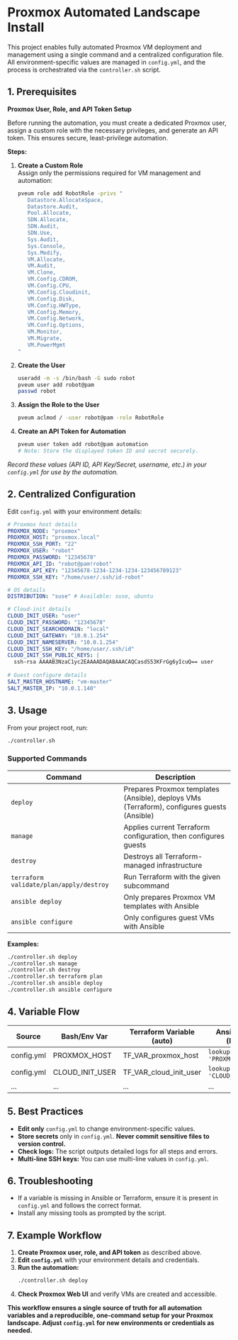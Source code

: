 # Proxmox Automated Landscape Install

This project enables fully automated Proxmox VM deployment and management using a single command and a centralized configuration file. All environment-specific values are managed in `config.yml`, and the process is orchestrated via the `controller.sh` script.

## 1. Prerequisites

**Proxmox User, Role, and API Token Setup**

Before running the automation, you must create a dedicated Proxmox user, assign a custom role with the necessary privileges, and generate an API token. This ensures secure, least-privilege automation.

**Steps:**

1. **Create a Custom Role**  
   Assign only the permissions required for VM management and automation:
   ```bash
   pveum role add RobotRole -privs "
      Datastore.AllocateSpace,
      Datastore.Audit,
      Pool.Allocate,
      SDN.Allocate,
      SDN.Audit,
      SDN.Use,
      Sys.Audit,
      Sys.Console,
      Sys.Modify,
      VM.Allocate,
      VM.Audit,
      VM.Clone,
      VM.Config.CDROM,
      VM.Config.CPU,
      VM.Config.Cloudinit,
      VM.Config.Disk,
      VM.Config.HWType,
      VM.Config.Memory,
      VM.Config.Network,
      VM.Config.Options,
      VM.Monitor,
      VM.Migrate,
      VM.PowerMgmt
   "
   ```

2. **Create the User**
   ```bash
   useradd -m -s /bin/bash -G sudo robot
   pveum user add robot@pam
   passwd robot
   ```

3. **Assign the Role to the User**
   ```bash
   pveum aclmod / -user robot@pam -role RobotRole
   ```

4. **Create an API Token for Automation**
   ```bash
   pveum user token add robot@pam automation
   # Note: Store the displayed token ID and secret securely.
   ```

*Record these values (API ID, API Key/Secret, username, etc.) in your `config.yml` for use by the automation.*

## 2. Centralized Configuration

Edit `config.yml` with your environment details:

```yaml
# Proxmox host details
PROXMOX_NODE: "proxmox"
PROXMOX_HOST: "proxmox.local"
PROXMOX_SSH_PORT: "22"
PROXMOX_USER: "robot"
PROXMOX_PASSWORD: "12345678"
PROXMOX_API_ID: "robot@pam!robot"
PROXMOX_API_KEY: "12345678-1234-1234-1234-123456789123"
PROXMOX_SSH_KEY: "/home/user/.ssh/id-robot"

# OS details
DISTRIBUTION: "suse" # Available: suse, ubuntu

# Cloud-init details   
CLOUD_INIT_USER: "user"
CLOUD_INIT_PASSWORD: "12345678"
CLOUD_INIT_SEARCHDOMAIN: "local"
CLOUD_INIT_GATEWAY: "10.0.1.254"
CLOUD_INIT_NAMESERVER: "10.0.1.254"
CLOUD_INIT_SSH_KEY: "/home/user/.ssh/id"
CLOUD_INIT_SSH_PUBLIC_KEYS: |
  ssh-rsa AAAAB3NzaC1yc2EAAAADAQABAAACAQCasdS53KFrGg6yIcuQ== user
  
# Guest configure details
SALT_MASTER_HOSTNAME: "vm-master"
SALT_MASTER_IP: "10.0.1.140"
```

## 3. Usage

From your project root, run:

```bash
./controller.sh 
```

### Supported Commands

| Command                             | Description                                                                                          |
|--------------------------------------|------------------------------------------------------------------------------------------------------|
| `deploy`                            | Prepares Proxmox templates (Ansible), deploys VMs (Terraform), configures guests (Ansible)           |
| `manage`                            | Applies current Terraform configuration, then configures guests                                      |
| `destroy`                           | Destroys all Terraform-managed infrastructure                                                        |
| `terraform validate/plan/apply/destroy` | Run Terraform with the given subcommand                                                           |
| `ansible deploy`                    | Only prepares Proxmox VM templates with Ansible                                                      |
| `ansible configure`                 | Only configures guest VMs with Ansible                                                               |

**Examples:**
```bash
./controller.sh deploy
./controller.sh manage
./controller.sh destroy
./controller.sh terraform plan
./controller.sh ansible deploy
./controller.sh ansible configure
```

## 4. Variable Flow

| Source      | Bash/Env Var         | Terraform Variable (auto)   | Ansible Usage (lookup)            |
|-------------|----------------------|-----------------------------|-----------------------------------|
| config.yml  | PROXMOX_HOST         | TF_VAR_proxmox_host         | `lookup('env', 'PROXMOX_HOST')`   |
| config.yml  | CLOUD_INIT_USER      | TF_VAR_cloud_init_user      | `lookup('env', 'CLOUD_INIT_USER')`|
| ...         | ...                  | ...                         | ...                               |

## 5. Best Practices

- **Edit only** `config.yml` to change environment-specific values.
- **Store secrets** only in `config.yml`. **Never commit sensitive files to version control.**
- **Check logs:** The script outputs detailed logs for all steps and errors.
- **Multi-line SSH keys:** You can use multi-line values in `config.yml`.

## 6. Troubleshooting

- If a variable is missing in Ansible or Terraform, ensure it is present in `config.yml` and follows the correct format.
- Install any missing tools as prompted by the script.

## 7. Example Workflow

1. **Create Proxmox user, role, and API token** as described above.
2. **Edit `config.yml`** with your environment details and credentials.
3. **Run the automation:**
   ```bash
   ./controller.sh deploy
   ```
4. **Check Proxmox Web UI** and verify VMs are created and accessible.

**This workflow ensures a single source of truth for all automation variables and a reproducible, one-command setup for your Proxmox landscape. Adjust `config.yml` for new environments or credentials as needed.**